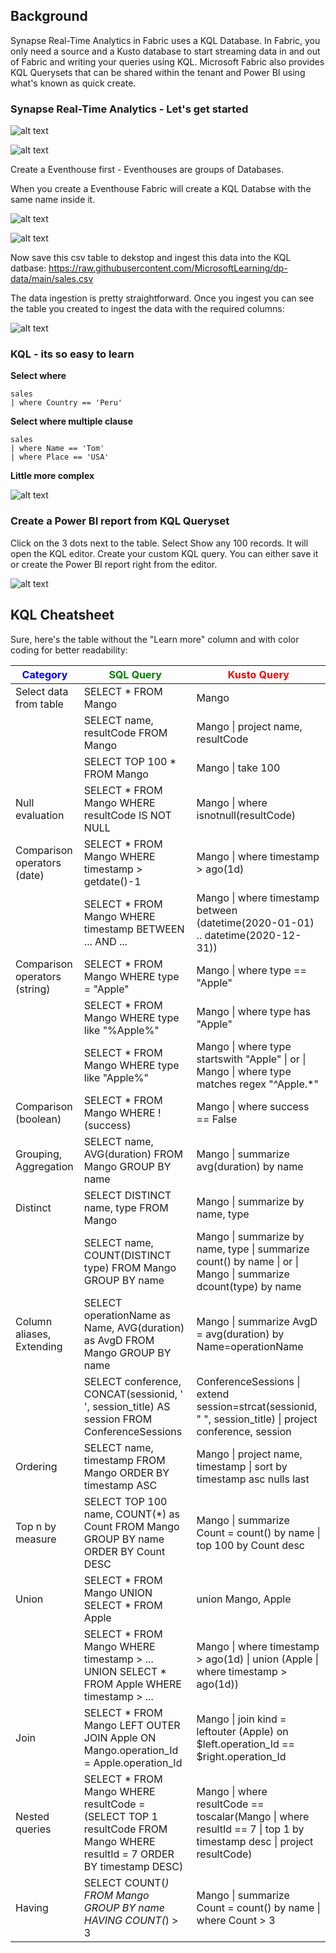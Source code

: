 ## Background

Synapse Real-Time Analytics in Fabric uses a KQL Database. In Fabric, you only need a source and a Kusto database to start streaming data in and out of Fabric and writing your queries using KQL. Microsoft Fabric also provides KQL Querysets that can be shared within the tenant and Power BI using what's known as quick create.

###  Synapse Real-Time Analytics - Let's get started

![alt text](images\realtimeint.png)

![alt text](images\fabricstartscreen.png)

Create a Eventhouse first - Eventhouses are groups of Databases.

When you create a Eventhouse Fabric will create a KQL Databse with the same name inside it.

![alt text](images\eventhouse.png)

![alt text](images\ingestsomedata.png)

Now save this csv table to dekstop and ingest this data into the KQL datbase:
https://raw.githubusercontent.com/MicrosoftLearning/dp-data/main/sales.csv

The data ingestion is pretty straightforward. Once you ingest you can see the table you created to ingest the data with the required columns:

![alt text](image-7.png)

### KQL - its so easy to learn


**Select where**

```kql
sales
| where Country == 'Peru'
```

**Select where multiple clause**
```kql
sales
| where Name == 'Tom'
| where Place == 'USA'
```

**Little more complex**

![alt text](images\littlemorecomplex.png)

### Create a Power BI report from KQL Queryset

Click on the 3 dots next to the table. Select Show any 100 records. It will open the KQL editor. Create your custom KQL query. You can either save it or create the Power BI report right from the editor.

![alt text](images\powerbikql.png)

## KQL Cheatsheet

Sure, here's the table without the "Learn more" column and with color coding for better readability:

| <span style="color: blue;">Category</span>                    | <span style="color: green;">SQL Query</span>                               | <span style="color: red;">Kusto Query</span>                                         |
|-----------------------------|----------------------------------------------|---------------------------------------------------|
| Select data from table      | SELECT * FROM Mango                          | Mango                                            |
|                             | SELECT name, resultCode FROM Mango           | Mango \| project name, resultCode                 |
|                             | SELECT TOP 100 * FROM Mango                  | Mango \| take 100                                 |
| Null evaluation             | SELECT * FROM Mango WHERE resultCode IS NOT NULL | Mango \| where isnotnull(resultCode)              |
| Comparison operators (date) | SELECT * FROM Mango WHERE timestamp > getdate()-1 | Mango \| where timestamp > ago(1d)                |
|                             | SELECT * FROM Mango WHERE timestamp BETWEEN ... AND ... | Mango \| where timestamp between (datetime(2020-01-01) .. datetime(2020-12-31)) |
| Comparison operators (string) | SELECT * FROM Mango WHERE type = "Apple"   | Mango \| where type == "Apple"                    |
|                             | SELECT * FROM Mango WHERE type like "%Apple%" | Mango \| where type has "Apple"                   |
|                             | SELECT * FROM Mango WHERE type like "Apple%" | Mango \| where type startswith "Apple" \| or \| Mango \| where type matches regex "^Apple.*" |
| Comparison (boolean)        | SELECT * FROM Mango WHERE !(success)         | Mango \| where success == False                   |
| Grouping, Aggregation       | SELECT name, AVG(duration) FROM Mango GROUP BY name | Mango \| summarize avg(duration) by name          |
| Distinct                    | SELECT DISTINCT name, type FROM Mango        | Mango \| summarize by name, type                  |
|                             | SELECT name, COUNT(DISTINCT type) FROM Mango GROUP BY name | Mango \| summarize by name, type \| summarize count() by name \| or \| Mango \| summarize dcount(type) by name |
| Column aliases, Extending   | SELECT operationName as Name, AVG(duration) as AvgD FROM Mango GROUP BY name | Mango \| summarize AvgD = avg(duration) by Name=operationName |
|                             | SELECT conference, CONCAT(sessionid, ' ', session_title) AS session FROM ConferenceSessions | ConferenceSessions \| extend session=strcat(sessionid, " ", session_title) \| project conference, session |
| Ordering                    | SELECT name, timestamp FROM Mango ORDER BY timestamp ASC | Mango \| project name, timestamp \| sort by timestamp asc nulls last |
| Top n by measure            | SELECT TOP 100 name, COUNT(*) as Count FROM Mango GROUP BY name ORDER BY Count DESC | Mango \| summarize Count = count() by name \| top 100 by Count desc |
| Union                       | SELECT * FROM Mango UNION SELECT * FROM Apple | union Mango, Apple                              |
|                             | SELECT * FROM Mango WHERE timestamp > ... UNION SELECT * FROM Apple WHERE timestamp > ... | Mango \| where timestamp > ago(1d) \| union (Apple \| where timestamp > ago(1d)) |
| Join                        | SELECT * FROM Mango LEFT OUTER JOIN Apple ON Mango.operation_Id = Apple.operation_Id | Mango \| join kind = leftouter (Apple) on $left.operation_Id == $right.operation_Id |
| Nested queries              | SELECT * FROM Mango WHERE resultCode = (SELECT TOP 1 resultCode FROM Mango WHERE resultId = 7 ORDER BY timestamp DESC) | Mango \| where resultCode == toscalar(Mango \| where resultId == 7 \| top 1 by timestamp desc \| project resultCode) |
| Having                      | SELECT COUNT(*) FROM Mango GROUP BY name HAVING COUNT(*) > 3 | Mango \| summarize Count = count() by name \| where Count > 3 |